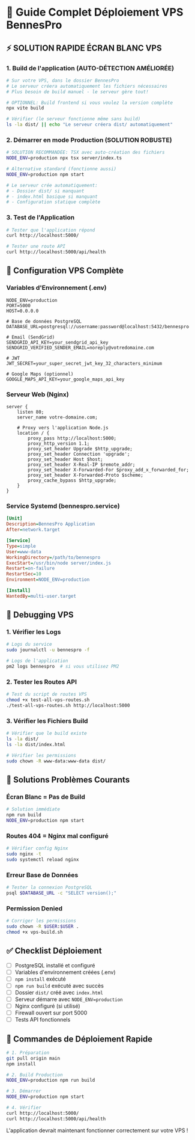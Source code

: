 # 🚀 Guide Complet Déploiement VPS BennesPro

## ⚡ SOLUTION RAPIDE ÉCRAN BLANC VPS

### 1. Build de l'application (AUTO-DÉTECTION AMÉLIORÉE)
```bash
# Sur votre VPS, dans le dossier BennesPro
# Le serveur créera automatiquement les fichiers nécessaires
# Plus besoin de build manuel - le serveur gère tout!

# OPTIONNEL: Build frontend si vous voulez la version complète
npx vite build

# Vérifier (le serveur fonctionne même sans build)
ls -la dist/ || echo "Le serveur créera dist/ automatiquement"
```

### 2. Démarrer en mode Production (SOLUTION ROBUSTE)
```bash
# SOLUTION RECOMMANDÉE: TSX avec auto-création des fichiers
NODE_ENV=production npx tsx server/index.ts

# Alternative standard (fonctionne aussi)
NODE_ENV=production npm start

# Le serveur crée automatiquement:
# - Dossier dist/ si manquant
# - index.html basique si manquant  
# - Configuration statique complète
```

### 3. Test de l'Application
```bash
# Tester que l'application répond
curl http://localhost:5000/

# Tester une route API
curl http://localhost:5000/api/health
```

## 🔧 Configuration VPS Complète

### Variables d'Environnement (.env)
```env
NODE_ENV=production
PORT=5000
HOST=0.0.0.0

# Base de données PostgreSQL
DATABASE_URL=postgresql://username:password@localhost:5432/bennespro

# Email (SendGrid)
SENDGRID_API_KEY=your_sendgrid_api_key
SENDGRID_VERIFIED_SENDER_EMAIL=noreply@votredomaine.com

# JWT
JWT_SECRET=your_super_secret_jwt_key_32_characters_minimum

# Google Maps (optionnel)
GOOGLE_MAPS_API_KEY=your_google_maps_api_key
```

### Serveur Web (Nginx)
```nginx
server {
    listen 80;
    server_name votre-domaine.com;

    # Proxy vers l'application Node.js
    location / {
        proxy_pass http://localhost:5000;
        proxy_http_version 1.1;
        proxy_set_header Upgrade $http_upgrade;
        proxy_set_header Connection 'upgrade';
        proxy_set_header Host $host;
        proxy_set_header X-Real-IP $remote_addr;
        proxy_set_header X-Forwarded-For $proxy_add_x_forwarded_for;
        proxy_set_header X-Forwarded-Proto $scheme;
        proxy_cache_bypass $http_upgrade;
    }
}
```

### Service Systemd (bennespro.service)
```ini
[Unit]
Description=BennesPro Application
After=network.target

[Service]
Type=simple
User=www-data
WorkingDirectory=/path/to/bennespro
ExecStart=/usr/bin/node server/index.js
Restart=on-failure
RestartSec=10
Environment=NODE_ENV=production

[Install]
WantedBy=multi-user.target
```

## 🐛 Debugging VPS

### 1. Vérifier les Logs
```bash
# Logs du service
sudo journalctl -u bennespro -f

# Logs de l'application
pm2 logs bennespro  # si vous utilisez PM2
```

### 2. Tester les Routes API
```bash
# Test du script de routes VPS
chmod +x test-all-vps-routes.sh
./test-all-vps-routes.sh http://localhost:5000
```

### 3. Vérifier les Fichiers Build
```bash
# Vérifier que le build existe
ls -la dist/
ls -la dist/index.html

# Vérifier les permissions
sudo chown -R www-data:www-data dist/
```

## 🚨 Solutions Problèmes Courants

### Écran Blanc = Pas de Build
```bash
# Solution immédiate
npm run build
NODE_ENV=production npm start
```

### Routes 404 = Nginx mal configuré
```bash
# Vérifier config Nginx
sudo nginx -t
sudo systemctl reload nginx
```

### Erreur Base de Données
```bash
# Tester la connexion PostgreSQL
psql $DATABASE_URL -c "SELECT version();"
```

### Permission Denied
```bash
# Corriger les permissions
sudo chown -R $USER:$USER .
chmod +x vps-build.sh
```

## ✅ Checklist Déploiement

- [ ] PostgreSQL installé et configuré
- [ ] Variables d'environnement créées (.env)
- [ ] `npm install` exécuté
- [ ] `npm run build` exécuté avec succès
- [ ] Dossier `dist/` créé avec `index.html`
- [ ] Serveur démarre avec `NODE_ENV=production`
- [ ] Nginx configuré (si utilisé)
- [ ] Firewall ouvert sur port 5000
- [ ] Tests API fonctionnels

## 🎯 Commandes de Déploiement Rapide

```bash
# 1. Préparation
git pull origin main
npm install

# 2. Build Production
NODE_ENV=production npm run build

# 3. Démarrer
NODE_ENV=production npm start

# 4. Vérifier
curl http://localhost:5000/
curl http://localhost:5000/api/health
```

L'application devrait maintenant fonctionner correctement sur votre VPS !